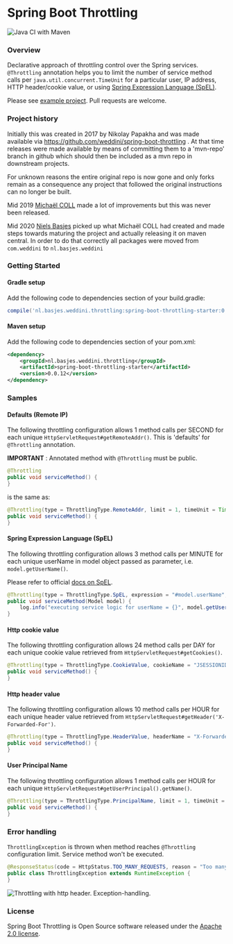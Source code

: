 # Spring Boot Throttling
![Java CI with Maven](https://github.com/vicebac/spring-boot-throttling/workflows/Java%20CI%20with%20Maven/badge.svg?branch=master)

### Overview

Declarative approach of throttling control over the Spring services.
`@Throttling` annotation helps you to limit the number of service method calls per `java.util.concurrent.TimeUnit`
for a particular user, IP address, HTTP header/cookie value, or using [Spring Expression Language (SpEL)](https://docs.spring.io/spring-framework/docs/current/reference/html/core.html#expressions).

Please see [example project](https://github.com/nielsbasjes/spring-boot-throttling/tree/master/example). Pull requests are welcome.


### Project history
Initially this was created in 2017 by Nikolay Papakha and was made available via https://github.com/weddini/spring-boot-throttling .
At that time releases were made available by means of committing them to a 'mvn-repo' branch in github which should then be included as a mvn repo in downstream projects.

For unknown reasons the entire original repo is now gone and only forks remain as a consequence any project that followed the original instructions can no longer be built.

Mid 2019 [Michaël COLL](https://github.com/michaelcoll/spring-boot-throttling) made a lot of improvements but this was never been released.

Mid 2020 [Niels Basjes](https://github.com/nielsbasjes/spring-boot-throttling) picked up what Michaël COLL had created and made steps towards maturing the project and actually releasing it on maven central.
In order to do that correctly all packages were moved from `com.weddini` to `nl.basjes.weddini`

### Getting Started

#### Gradle setup
Add the following code to dependencies section of your build.gradle:

```groovy
compile('nl.basjes.weddini.throttling:spring-boot-throttling-starter:0.0.12')
```

#### Maven setup
Add the following code to dependencies section of your pom.xml:

```xml
<dependency>
    <groupId>nl.basjes.weddini.throttling</groupId>
    <artifactId>spring-boot-throttling-starter</artifactId>
    <version>0.0.12</version>
</dependency>
```


### Samples

#### Defaults (Remote IP)
The following throttling configuration allows 1 method calls per SECOND for each unique `HttpServletRequest#getRemoteAddr()`.
This is 'defaults' for `@Throttling` annotation.

**IMPORTANT** : Annotated method with `@Throttling` must be public.

```java
@Throttling
public void serviceMethod() {
}
```
is the same as:

```java
@Throttling(type = ThrottlingType.RemoteAddr, limit = 1, timeUnit = TimeUnit.SECONDS)
public void serviceMethod() {
}
```

#### Spring Expression Language (SpEL)
The following throttling configuration allows 3 method calls per MINUTE for each unique userName in model object passed as parameter, i.e. `model.getUserName()`.

Please refer to official [docs on SpEL](https://docs.spring.io/spring/docs/4.3.12.RELEASE/spring-framework-reference/html/expressions.html).

```java
@Throttling(type = ThrottlingType.SpEL, expression = "#model.userName", limit = 3, timeUnit = TimeUnit.MINUTES)
public void serviceMethod(Model model) {
    log.info("executing service logic for userName = {}", model.getUserName());
}
```

#### Http cookie value
The following throttling configuration allows 24 method calls per DAY for each unique cookie value retrieved from `HttpServletRequest#getCookies()`.

```java
@Throttling(type = ThrottlingType.CookieValue, cookieName = "JSESSIONID", limit = 24, timeUnit = TimeUnit.DAYS)
public void serviceMethod() {
}
```

#### Http header value
The following throttling configuration allows 10 method calls per HOUR for each unique header value retrieved from `HttpServletRequest#getHeader('X-Forwarded-For')`.

```java
@Throttling(type = ThrottlingType.HeaderValue, headerName = "X-Forwarded-For", limit = 10, timeUnit = TimeUnit.HOURS)
public void serviceMethod() {
}
```

#### User Principal Name
The following throttling configuration allows 1 method calls per HOUR for each unique `HttpServletRequest#getUserPrincipal().getName()`.

```java
@Throttling(type = ThrottlingType.PrincipalName, limit = 1, timeUnit = TimeUnit.HOURS)
public void serviceMethod() {
}
```


### Error handling

`ThrottlingException` is thrown when method reaches `@Throttling` configuration limit. Service method won't be executed.

```java
@ResponseStatus(code = HttpStatus.TOO_MANY_REQUESTS, reason = "Too many requests")
public class ThrottlingException extends RuntimeException {
}
```
![Throttling with http header. Exception-handling.](./assets/throttling-with-header-exception-handling.png)


### License
Spring Boot Throttling is Open Source software released under the [Apache 2.0 license](http://www.apache.org/licenses/LICENSE-2.0.html).
